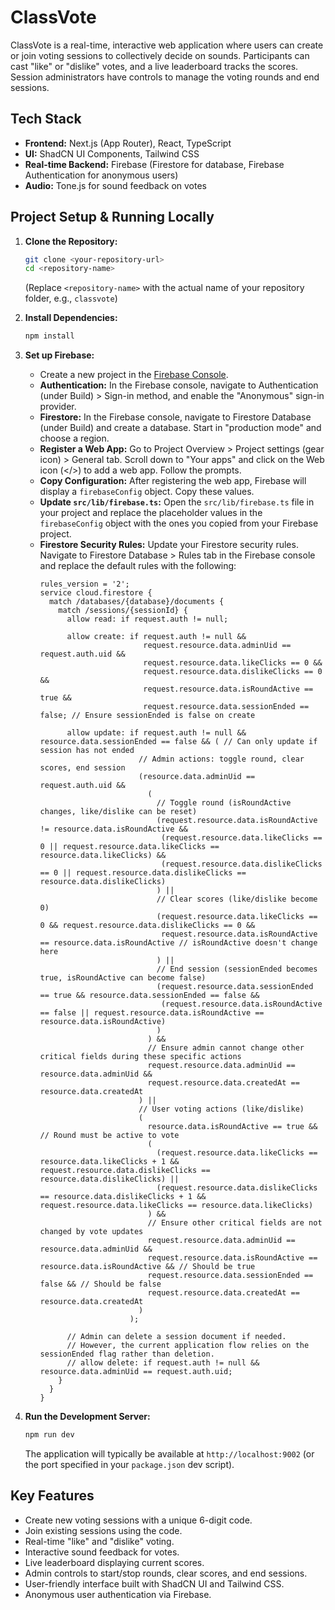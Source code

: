 
# ClassVote

ClassVote is a real-time, interactive web application where users can create or join voting sessions to collectively decide on sounds. Participants can cast "like" or "dislike" votes, and a live leaderboard tracks the scores. Session administrators have controls to manage the voting rounds and end sessions.

## Tech Stack

*   **Frontend:** Next.js (App Router), React, TypeScript
*   **UI:** ShadCN UI Components, Tailwind CSS
*   **Real-time Backend:** Firebase (Firestore for database, Firebase Authentication for anonymous users)
*   **Audio:** Tone.js for sound feedback on votes

## Project Setup & Running Locally

1.  **Clone the Repository:**
    ```bash
    git clone <your-repository-url>
    cd <repository-name> 
    ```
    (Replace `<repository-name>` with the actual name of your repository folder, e.g., `classvote`)

2.  **Install Dependencies:**
    ```bash
    npm install
    ```

3.  **Set up Firebase:**
    *   Create a new project in the [Firebase Console](https://console.firebase.google.com/).
    *   **Authentication:** In the Firebase console, navigate to Authentication (under Build) > Sign-in method, and enable the "Anonymous" sign-in provider.
    *   **Firestore:** In the Firebase console, navigate to Firestore Database (under Build) and create a database. Start in "production mode" and choose a region.
    *   **Register a Web App:** Go to Project Overview > Project settings (gear icon) > General tab. Scroll down to "Your apps" and click on the Web icon (</>) to add a web app. Follow the prompts.
    *   **Copy Configuration:** After registering the web app, Firebase will display a `firebaseConfig` object. Copy these values.
    *   **Update `src/lib/firebase.ts`:** Open the `src/lib/firebase.ts` file in your project and replace the placeholder values in the `firebaseConfig` object with the ones you copied from your Firebase project.
    *   **Firestore Security Rules:** Update your Firestore security rules. Navigate to Firestore Database > Rules tab in the Firebase console and replace the default rules with the following:
        ```
        rules_version = '2';
        service cloud.firestore {
          match /databases/{database}/documents {
            match /sessions/{sessionId} {
              allow read: if request.auth != null;
              
              allow create: if request.auth != null && 
                               request.resource.data.adminUid == request.auth.uid &&
                               request.resource.data.likeClicks == 0 &&
                               request.resource.data.dislikeClicks == 0 &&
                               request.resource.data.isRoundActive == true &&
                               request.resource.data.sessionEnded == false; // Ensure sessionEnded is false on create

              allow update: if request.auth != null && resource.data.sessionEnded == false && ( // Can only update if session has not ended
                              // Admin actions: toggle round, clear scores, end session
                              (resource.data.adminUid == request.auth.uid &&
                                (
                                  // Toggle round (isRoundActive changes, like/dislike can be reset)
                                  (request.resource.data.isRoundActive != resource.data.isRoundActive && 
                                   (request.resource.data.likeClicks == 0 || request.resource.data.likeClicks == resource.data.likeClicks) &&
                                   (request.resource.data.dislikeClicks == 0 || request.resource.data.dislikeClicks == resource.data.dislikeClicks)
                                  ) || 
                                  // Clear scores (like/dislike become 0)
                                  (request.resource.data.likeClicks == 0 && request.resource.data.dislikeClicks == 0 && 
                                   request.resource.data.isRoundActive == resource.data.isRoundActive // isRoundActive doesn't change here
                                  ) ||
                                  // End session (sessionEnded becomes true, isRoundActive can become false)
                                  (request.resource.data.sessionEnded == true && resource.data.sessionEnded == false &&
                                   (request.resource.data.isRoundActive == false || request.resource.data.isRoundActive == resource.data.isRoundActive)
                                  )
                                ) &&
                                // Ensure admin cannot change other critical fields during these specific actions
                                request.resource.data.adminUid == resource.data.adminUid &&
                                request.resource.data.createdAt == resource.data.createdAt
                              ) || 
                              // User voting actions (like/dislike)
                              (
                                resource.data.isRoundActive == true && // Round must be active to vote
                                (
                                  (request.resource.data.likeClicks == resource.data.likeClicks + 1 && request.resource.data.dislikeClicks == resource.data.dislikeClicks) ||
                                  (request.resource.data.dislikeClicks == resource.data.dislikeClicks + 1 && request.resource.data.likeClicks == resource.data.likeClicks)
                                ) &&
                                // Ensure other critical fields are not changed by vote updates
                                request.resource.data.adminUid == resource.data.adminUid && 
                                request.resource.data.isRoundActive == resource.data.isRoundActive && // Should be true
                                request.resource.data.sessionEnded == false && // Should be false
                                request.resource.data.createdAt == resource.data.createdAt
                              )
                            );
              
              // Admin can delete a session document if needed.
              // However, the current application flow relies on the sessionEnded flag rather than deletion.
              // allow delete: if request.auth != null && resource.data.adminUid == request.auth.uid; 
            }
          }
        }
        ```

4.  **Run the Development Server:**
    ```bash
    npm run dev
    ```
    The application will typically be available at `http://localhost:9002` (or the port specified in your `package.json` dev script).

## Key Features

*   Create new voting sessions with a unique 6-digit code.
*   Join existing sessions using the code.
*   Real-time "like" and "dislike" voting.
*   Interactive sound feedback for votes.
*   Live leaderboard displaying current scores.
*   Admin controls to start/stop rounds, clear scores, and end sessions.
*   User-friendly interface built with ShadCN UI and Tailwind CSS.
*   Anonymous user authentication via Firebase.
```